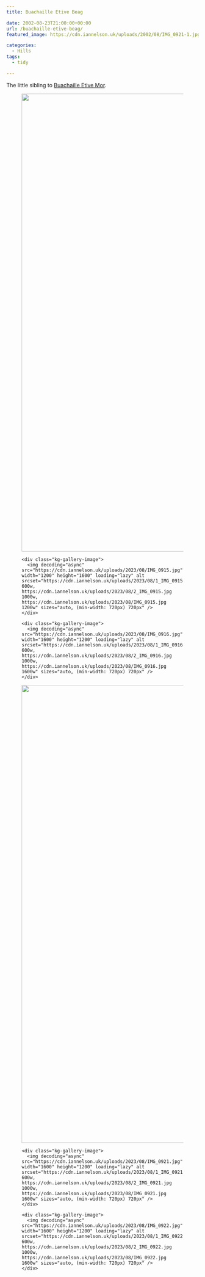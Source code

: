 ```yaml
---
title: Buachaille Etive Beag

date: 2002-08-23T21:00:00+00:00
url: /buachaille-etive-beag/
featured_image: https://cdn.iannelson.uk/uploads/2002/08/IMG_0921-1.jpg

categories:
  - Hills
tags:
  - tidy

---
```

The little sibling to [Buachaille Etive Mor][1].<figure class="kg-card kg-gallery-card kg-width-wide"> 

<div class="kg-gallery-container">
  <div class="kg-gallery-row">
    <div class="kg-gallery-image">
      <img decoding="async" src="https://cdn.iannelson.uk/uploads/2023/08/IMG_0923.jpg" width="1600" height="1200" loading="lazy" alt srcset="https://cdn.iannelson.uk/uploads/2023/08/1_IMG_0923.jpg 600w, https://cdn.iannelson.uk/uploads/2023/08/2_IMG_0923.jpg 1000w, https://cdn.iannelson.uk/uploads/2023/08/IMG_0923.jpg 1600w" sizes="auto, (min-width: 720px) 720px" />
    </div>
    
    <div class="kg-gallery-image">
      <img decoding="async" src="https://cdn.iannelson.uk/uploads/2023/08/IMG_0915.jpg" width="1200" height="1600" loading="lazy" alt srcset="https://cdn.iannelson.uk/uploads/2023/08/1_IMG_0915.jpg 600w, https://cdn.iannelson.uk/uploads/2023/08/2_IMG_0915.jpg 1000w, https://cdn.iannelson.uk/uploads/2023/08/IMG_0915.jpg 1200w" sizes="auto, (min-width: 720px) 720px" />
    </div>
    
    <div class="kg-gallery-image">
      <img decoding="async" src="https://cdn.iannelson.uk/uploads/2023/08/IMG_0916.jpg" width="1600" height="1200" loading="lazy" alt srcset="https://cdn.iannelson.uk/uploads/2023/08/1_IMG_0916.jpg 600w, https://cdn.iannelson.uk/uploads/2023/08/2_IMG_0916.jpg 1000w, https://cdn.iannelson.uk/uploads/2023/08/IMG_0916.jpg 1600w" sizes="auto, (min-width: 720px) 720px" />
    </div>
  </div>
  
  <div class="kg-gallery-row">
    <div class="kg-gallery-image">
      <img decoding="async" src="https://cdn.iannelson.uk/uploads/2023/08/IMG_0919.jpg" width="1600" height="1200" loading="lazy" alt srcset="https://cdn.iannelson.uk/uploads/2023/08/1_IMG_0919.jpg 600w, https://cdn.iannelson.uk/uploads/2023/08/2_IMG_0919.jpg 1000w, https://cdn.iannelson.uk/uploads/2023/08/IMG_0919.jpg 1600w" sizes="auto, (min-width: 720px) 720px" />
    </div>
    
    <div class="kg-gallery-image">
      <img decoding="async" src="https://cdn.iannelson.uk/uploads/2023/08/IMG_0921.jpg" width="1600" height="1200" loading="lazy" alt srcset="https://cdn.iannelson.uk/uploads/2023/08/1_IMG_0921.jpg 600w, https://cdn.iannelson.uk/uploads/2023/08/2_IMG_0921.jpg 1000w, https://cdn.iannelson.uk/uploads/2023/08/IMG_0921.jpg 1600w" sizes="auto, (min-width: 720px) 720px" />
    </div>
    
    <div class="kg-gallery-image">
      <img decoding="async" src="https://cdn.iannelson.uk/uploads/2023/08/IMG_0922.jpg" width="1600" height="1200" loading="lazy" alt srcset="https://cdn.iannelson.uk/uploads/2023/08/1_IMG_0922.jpg 600w, https://cdn.iannelson.uk/uploads/2023/08/2_IMG_0922.jpg 1000w, https://cdn.iannelson.uk/uploads/2023/08/IMG_0922.jpg 1600w" sizes="auto, (min-width: 720px) 720px" />
    </div>
  </div>
</div></figure>

 [1]: https://blog.iannelson.uk/buachaille-etive-mor/